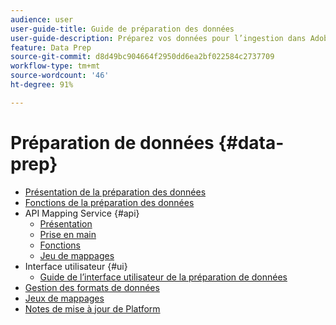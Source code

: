 ```yaml
---
audience: user
user-guide-title: Guide de préparation des données
user-guide-description: Préparez vos données pour l’ingestion dans Adobe Experience Platform.
feature: Data Prep
source-git-commit: d8d49bc904664f2950dd6ea2bf022584c2737709
workflow-type: tm+mt
source-wordcount: '46'
ht-degree: 91%

---
```



# Préparation de données {#data-prep}

- [Présentation de la préparation des données](home.md)
- [Fonctions de la préparation des données](functions.md)
- API Mapping Service {#api}
   - [Présentation](./api/overview.md)
   - [Prise en main](./api/getting-started.md)
   - [Fonctions](./api/functions.md)
   - [Jeu de mappages](./api/mapping-set.md)
- Interface utilisateur {#ui}
   - [Guide de l’interface utilisateur de la préparation de données](./ui/mapping.md)
- [Gestion des formats de données](./data-handling.md)
- [Jeux de mappages](mapping-set.md)
- [Notes de mise à jour de Platform](https://docs.adobe.com/content/help/fr-FR/experience-platform/release-notes/latest.html)
